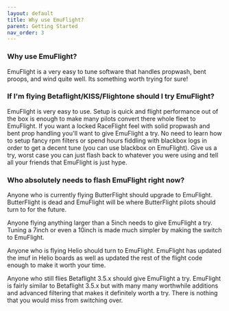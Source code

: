 ```yaml
---
layout: default
title: Why use EmuFlight?
parent: Getting Started
nav_order: 3
---
```


### Why use EmuFlight?
EmuFlight is a very easy to tune software that handles propwash, bent proops, and wind quite well. Its something worth trying for sure!

### If I'm flying Betaflight/KISS/Flightone should I try EmuFlight?
EmuFlight is very easy to use. Setup is quick and flight performance out of the box is enough to make many pilots convert there whole fleet to EmuFlight. If you want a locked RaceFlight feel with solid propwash and bent prop handling you'll want to give EmuFlight a try. No need to learn how to setup fancy rpm filters or spend hours fiddling with blackbox logs in order to get a decent tune (you can use blackbox on EmuFlight). Give us a try, worst case you can just flash back to whatever you were using and tell all your friends that EmuFlight is just hype.

### Who absolutely needs to flash EmuFlight right now?
Anyone who is currently flying ButterFlight should upgrade to EmuFlight. ButterFlight is dead and EmuFlight will be where ButterFlight pilots should turn to for the future. 

Anyone flying anything larger than a 5inch needs to give EmuFlight a try. Tuning a 7inch or even a 10inch is made much simpler by making the switch to EmuFlight.

Anyone who is flying Helio should turn to EmuFlight. EmuFlight has updated the imuf in Helio boards as well as updated the rest of the flight code enough to make it worth your time. 

Anyone who still flies Betaflight 3.5.x should give EmuFlight a try. EmuFlight is fairly similar to Betaflight 3.5.x but with many many worthwhile additions and advanced filtering that makes it definitely worth a try. There is nothing that you would miss from switching over.
